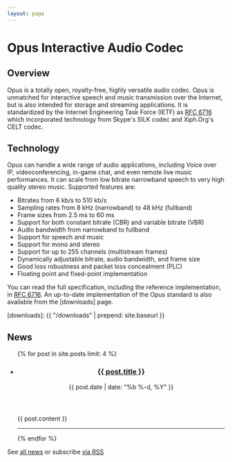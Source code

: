 ```yaml
---
layout: page
---
```


# Opus Interactive Audio Codec

## Overview

Opus is a totally open, royalty-free, highly versatile audio codec. Opus is unmatched for interactive
speech and music transmission over the Internet, but is also intended for storage and streaming
applications. It is standardized by the Internet Engineering Task Force (IETF) as [RFC 6716][rfc6716]
which incorporated technology from Skype's SILK codec and Xiph.Org's CELT codec.


## Technology

Opus can handle a wide range of audio applications, including Voice over IP, videoconferencing,
in-game chat, and even remote live music performances. It can scale from low bitrate narrowband
speech to very high quality stereo music. Supported features are:

-  Bitrates from 6 kb/s to 510 kb/s
-  Sampling rates from 8 kHz (narrowband) to 48 kHz (fullband)
-  Frame sizes from 2.5 ms to 60 ms
-  Support for both constant bitrate (CBR) and variable bitrate (VBR)
-  Audio bandwidth from narrowband to fullband
-  Support for speech and music
-  Support for mono and stereo
-  Support for up to 255 channels (multistream frames)
-  Dynamically adjustable bitrate, audio bandwidth, and frame size
-  Good loss robustness and packet loss concealment (PLC)
-  Floating point and fixed-point implementation

You can read the full specification, including the reference implementation, in [RFC 6716][rfc6716].
An up-to-date implementation of the Opus standard is also available from the [downloads] page.

[rfc6716]: https://tools.ietf.org/html/rfc6716
[downloads]: {{ "/downloads" | prepend: site.baseurl }}


## News

<ul class="post-list">
  {% for post in site.posts limit: 4 %}
  <li>
  	<article>
  		<header>
    		<h3 class="post-head"><a class="post-link" href="{{ post.url | prepend: site.baseurl }}">{{ post.title }}</a></h3>
    		<span class="post-meta">{{ post.date | date: "%b %-d, %Y" }}</span>
    	</header>
    	{{ post.content }}
    </article>
    <hr />
  </li>
  {% endfor %}
</ul>

<p>See <a href="{{ "/news" | prepend: site.baseurl }}">all news</a> or
   subscribe <a href="{{ "/feed.xml" | prepend: site.baseurl }}">via RSS</a></p>
